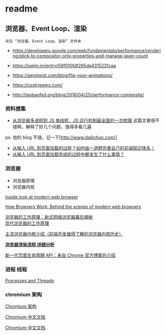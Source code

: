 # readme

## 浏览器、Event Loop、渲染

    详见 “浏览器、Event Loop、渲染” 文件夹

- https://developers.google.com/web/fundamentals/performance/rendering/stick-to-compositor-only-properties-and-manage-layer-count
- https://juejin.im/entry/59f010fdf265da4315231caa
- https://aerotwist.com/blog/flip-your-animations/
- https://csstriggers.com/

- http://taobaofed.org/blog/2016/04/25/performance-composite/

### 资料搜集

- [从浏览器多进程到 JS 单线程，JS 运行机制最全面的一次梳理](https://segmentfault.com/a/1190000012925872)
  这篇文章很不错啊，解释了好几个问题，值得多看几遍

ps: 他的 blog 不错，记一下[http://www.dailichun.com/]

- [从输入 URL 到页面加载的过程？如何由一道题完善自己的前端知识体系！](http://www.dailichun.com/2018/03/12/whenyouenteraurl.html)
- [从输入 URL 到页面加载完成的过程中都发生了什么事情？](http://fex.baidu.com/blog/2014/05/what-happen/)

### 浏览器

- 浏览器原理
- 浏览器内核

[Inside look at modern web browser ](https://developers.google.com/web/updates/2018/09/inside-browser-part4)

[How Browsers Work: Behind the scenes of modern web browsers](https://www.html5rocks.com/en/tutorials/internals/howbrowserswork/)

[浏览器的工作原理：新式网络浏览器幕后揭秘](https://www.html5rocks.com/zh/tutorials/internals/howbrowserswork/)  
[现代浏览器的工作原理](https://juejin.im/entry/5b2f6dc9f265da596a367cb2)

[主流浏览器内核介绍（前端开发值得了解的浏览器内核历史）](http://chuquan.me/2018/01/21/browser-architecture-overview/)

**[浏览器渲染流程 详细分析](https://juejin.im/entry/59f010fdf265da4315231caa)**

[新一代页面生命周期 API：来自 Chrome 官方博客的介绍](https://mp.weixin.qq.com/s/sxbs2W8IkURo-agamUDivw)

### 进程 线程

[Processes and Threads](http://www.qnx.com/developers/docs/6.4.1/neutrino/getting_started/s1_procs.html)

### chromium 架构

[Chromium 架构](https://www.chromium.org/developers/design-documents)

[Chromium 中文文档](https://github.com/ahangchen/Chromium_doc_zh)

[Chromium 中文文档](https://ahangchen.gitbooks.io/chromium_doc_zh/content/zh/)
